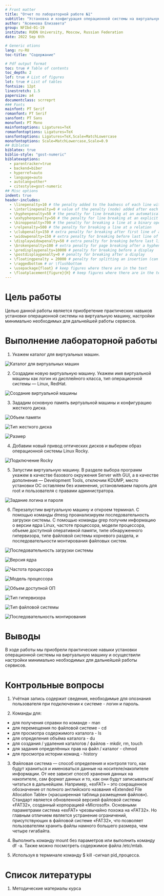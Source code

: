 ```yaml
---
# Front matter
title: "Отчет по лабораторной работе №1"
subtitle: "Установка и конфигурация операционной системы на виртуальную машину"
author: "Асеинова Елизавета"
group: NFIbd-01-19
institute: RUDN University, Moscow, Russian Federation
date: 2022 Sep 6th

# Generic otions
lang: ru-RU
toc-title: "Содержание"

# Pdf output format
toc: true # Table of contents
toc_depth: 2
lof: true # List of figures
lot: true # List of tables
fontsize: 12pt
linestretch: 1.5
papersize: a4
documentclass: scrreprt
### Fonts
mainfont: PT Serif
romanfont: PT Serif
sansfont: PT Sans
monofont: PT Mono
mainfontoptions: Ligatures=TeX
romanfontoptions: Ligatures=TeX
sansfontoptions: Ligatures=TeX,Scale=MatchLowercase
monofontoptions: Scale=MatchLowercase,Scale=0.9
## Biblatex
biblatex: true
biblio-style: "gost-numeric"
biblatexoptions:
  - parentracker=true
  - backend=biber
  - hyperref=auto
  - language=auto
  - autolang=other*
  - citestyle=gost-numeric
## Misc options
indent: true
header-includes:
  - \linepenalty=10 # the penalty added to the badness of each line within a paragraph (no associated penalty node) Increasing the value makes tex try to have fewer lines in the paragraph.
  - \interlinepenalty=0 # value of the penalty (node) added after each line of a paragraph.
  - \hyphenpenalty=50 # the penalty for line breaking at an automatically inserted hyphen
  - \exhyphenpenalty=50 # the penalty for line breaking at an explicit hyphen
  - \binoppenalty=700 # the penalty for breaking a line at a binary operator
  - \relpenalty=500 # the penalty for breaking a line at a relation
  - \clubpenalty=150 # extra penalty for breaking after first line of a paragraph
  - \widowpenalty=150 # extra penalty for breaking before last line of a paragraph
  - \displaywidowpenalty=50 # extra penalty for breaking before last line before a display math
  - \brokenpenalty=100 # extra penalty for page breaking after a hyphenated line
  - \predisplaypenalty=10000 # penalty for breaking before a display
  - \postdisplaypenalty=0 # penalty for breaking after a display
  - \floatingpenalty = 20000 # penalty for splitting an insertion (can only be split footnote in standard LaTeX)
  - \raggedbottom # or \flushbottom
  - \usepackage{float} # keep figures where there are in the text
  - \floatplacement{figure}{H} # keep figures where there are in the text
---
```


# Цель работы

Целью данной работы является приобретение практических навыков установки операционной системы на виртуальную машину, настройки минимально необходимых для дальнейшей работы сервисов.

# Выполнение лабораторной работы

1. Укажем каталог для виртуальных машин.

![Каталог для виртуальных машин](images/1.png)

2. Создадим новую виртуальную машину. Укажем имя виртуальной машины как логин из дисплейного класса, тип операционной системы — Linux, RedHat.

![Создание виртуальной машины](images/2.png)

3. Зададим основную память виртуальной машины и конфигурацию жесткого диска.

![Объем памяти](images/3.png)

![Тип жесткого диска](images/4.png)

![Размер](images/6.png)

4. Добавим новый привод оптических дисков и выберем образ операционной системы Linux Rocky.

![Подключение Rocky](images/7.png)

5. Запустим виртуальную машину. В разделе выбора программ укажем в качестве базового окружения Server with GUI, а в качестве дополнения — Development Tools, отключим KDUMP, место установки ОС оставляем без изменения, установливаем пароль для root и пользователя с правами администратора. 

![Задание логина и пароля](images/14.png)

6. Перезапустим виртуальную машину и откроем терминал. С помощью команды dmesg проанализируем последовательность загрузки системы. С помощью команды grep получим информацию о версии ядра Linux, частоте процессора, модели процессора, объеме доступной оперативной памяти, типе обнаруженного гипервизора, типе файловой системы корневого раздела, и последовательности монтирования файловых систем.

![Последовательность загрузки системы](images/15.png)

![Версия ядра](images/16.png)

![Частота процессора](images/17.png)

![Модель процессора](images/18.png)

![Объем доступной ОП](images/19.png)

![Тип гипервизора](images/20.png)

![Тип файловой системы](images/21.png)

![Последовательность монтирования](images/22.png)

# Выводы

В ходе работы мы приобрели практические навыки установки операционной системы на виртуальную машину и осуществили настройки минимально необходимых для дальнейшей работы сервисов.

# Контрольные вопросы

1. Учётная запись содержит сведения, необходимые для опознания пользователя при подключении к системе - логин и пароль.

2. Команды для:
-  для получения справки по команде - man
- для перемещения по файловой системе - cd
- для просмотра содержимого каталога - ls
- для определения объёма каталога - du
- для создания / удаления каталогов / файлов - mkdir, rm, touch
- для задания определённых прав на файл / каталог - chmod
- для просмотра истории команд - history

3. Файловая система — способ определения и контроля того, как будут храниться и именоваться данные на носителе/накопителе информации. 
От нее зависит способ хранения данных на накопителе, сам формат данных и то, как они будут записываться/читаться в дальнейшем. 
Например, «exFAT» – это сокращенное обозначение от полного английского названия «Extended File Allocation Table» («расширенная таблица размещения файлов»). Стандарт является обновленной версией файловой системы «FAT32», созданный корпорацией «Microsoft». Основными параметрами система «exFAT» чрезвычайно похожа на «FAT32». Но главным отличием является устранение ограничений, присутствующих в файловой системе «FAT32», что позволяет пользователям хранить файлы намного большего размера, чем четыре гигабайта.

4. Выполнить команду mount без параметров или выполнить команду df -a. Также можно посмотреть содержимое файла /etc/mtab. 

5. Используя в терминале команду $ kill -сигнал pid_процесса.

# Список литературы

1. Методические материалы курса